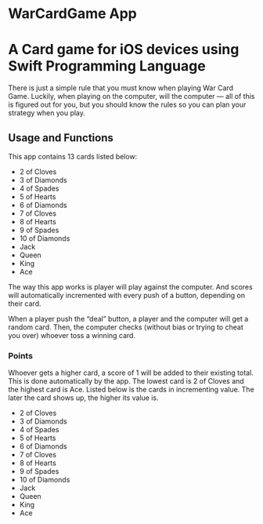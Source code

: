 # WarCardGame App

# A Card game for iOS devices using Swift Programming Language

There is just a simple rule that you must know when playing War Card Game. Luckily, when playing on the computer, will the computer — all of this is figured out for you, but you should know the rules so you can plan your strategy when you play.

## Usage and Functions
This app contains 13 cards listed below:
- 2 of Cloves
- 3 of Diamonds
- 4 of Spades
- 5 of Hearts
- 6 of Diamonds
- 7 of Cloves
- 8 of Hearts
- 9 of Spades
- 10 of Diamonds
- Jack
- Queen
- King
- Ace

The way this app works is player will play against the computer. And scores will automatically incremented with every push of a button, depending on their card.

When a player push the “deal” button, a player and the computer will get a random card. Then, the computer checks (without bias or trying to cheat you over) whoever toss a winning card.

### Points
Whoever gets a higher card, a score of 1 will be added to their existing total. This is done automatically by the app.
The lowest card is 2 of Cloves and the highest card is Ace. Listed below is the cards in incrementing value. The later the card shows up, the higher its value is.
- 2 of Cloves
- 3 of Diamonds
- 4 of Spades
- 5 of Hearts
- 6 of Diamonds
- 7 of Cloves
- 8 of Hearts
- 9 of Spades
- 10 of Diamonds
- Jack
- Queen
- King
- Ace
